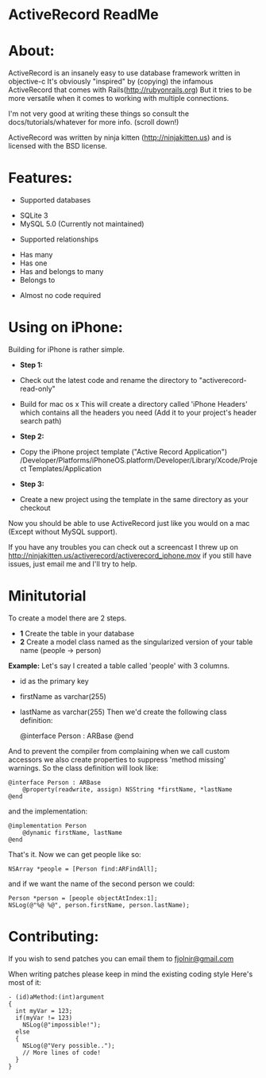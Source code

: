  ActiveRecord ReadMe
=====================

About:
======
ActiveRecord is an insanely easy to use database framework written in objective-c
It's obviously "inspired" by (copying) the infamous ActiveRecord that comes with Rails(http://rubyonrails.org)
But it tries to be more versatile when it comes to working with multiple connections.

I'm not very good at writing these things so consult the docs/tutorials/whatever for more info. (scroll down!)

ActiveRecord was written by ninja kitten (http://ninjakitten.us) and is licensed with the BSD license.

Features:
=========
 * Supported databases
  - SQLite 3
  - MySQL 5.0 (Currently not maintained)
 * Supported relationships
  - Has many
  - Has one
  - Has and belongs to many
  - Belongs to
 * Almost no code required

Using on iPhone:
====================
Building for iPhone is rather simple.
* **Step 1:**
 * Check out the latest code and rename the directory to "activerecord-read-only"
 * Build for mac os x
This will create a directory called 'iPhone Headers' which contains all the headers you need (Add it to your project's header search path)

* **Step 2:**
 * Copy the iPhone project template ("Active Record Application") /Developer/Platforms/iPhoneOS.platform/Developer/Library/Xcode/Project Templates/Application

* **Step 3:**
 * Create a new project using the template in the same directory as your checkout

Now you should be able to use ActiveRecord just like you would on a mac (Except without MySQL support).

If you have any troubles you can check out a screencast I threw up on http://ninjakitten.us/activerecord/activerecord_iphone.mov if you still have issues, just email me and I'll try to help.

Minitutorial
=============
To create a model there are 2 steps.
* **1** Create the table in your database
* **2** Create a model class named as the singularized version of your table name (people -> person)

**Example:**
Let's say I created a table called 'people' with 3 columns.
 - id as the primary key
 - firstName as varchar(255)
 - lastName  as varchar(255)
Then we'd create the following class definition:

	@interface Person : ARBase
	@end

And to prevent the compiler from complaining when we call custom accessors we also create properties
to suppress 'method missing' warnings. So the class definition will look like:

	@interface Person : ARBase
		@property(readwrite, assign) NSString *firstName, *lastName
	@end
	
and the implementation:

	@implementation Person
		@dynamic firstName, lastName
	@end

That's it. Now we can get people like so:

	NSArray *people = [Person find:ARFindAll];

and if we want the name of the second person we could:

	Person *person = [people objectAtIndex:1];
	NSLog(@"%@ %@", person.firstName, person.lastName);

Contributing:
=============
If you wish to send patches you can email them to fjolnir@gmail.com

When writing patches please keep in mind the existing coding style
Here's most of it:

	- (id)aMethod:(int)argument
	{
	  int myVar = 123;
	  if(myVar != 123)
	    NSLog(@"impossible!");
	  else
	  {
	    NSLog(@"Very possible..");
	    // More lines of code!
	  }
	}
